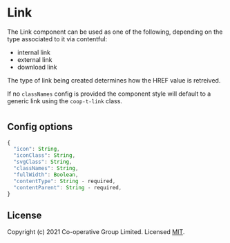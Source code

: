 # Link

The Link component can be used as one of the following, depending on the type associated to it via contentful:
- internal link
- external link
- download link

The type of link being created determines how the HREF value is retreived.

If no `classNames` config is provided the component style will default to a generic link using the `coop-t-link` class.

#
## Config options

```TypeScript
{
  "icon": String,
  "iconClass": String,
  "svgClass": String,
  "classNames": String,
  "fullWidth": Boolean,
  "contentType": String - required,
  "contentParent": String - required,
}
```


## License
Copyright (c) 2021 Co-operative Group Limited.
Licensed [MIT](https://github.com/coopdigital/coop-frontend/blob/master/LICENSE).

 